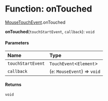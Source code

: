 # Function: onTouched

[MouseTouchEvent](/auto-docs/core/modules/MouseTouchEvent.md).onTouched

**onTouched**(`touchStartEvent`, `callback`): `void`

#### Parameters

| Name | Type |
| :------ | :------ |
| `touchStartEvent` | `TouchEvent`<`Element`> |
| `callback` | (`e`: `MouseEvent`) => `void` |

#### Returns

`void`
